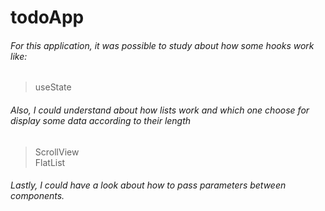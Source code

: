 # todoApp

###### For this application, it was possible to study about how some hooks work like:

> useState

###### Also, I could understand about how lists work and which one choose for display some data according to their length

> ScrollView <br>
> FlatList

###### Lastly, I could have a look about how to pass parameters between components.
